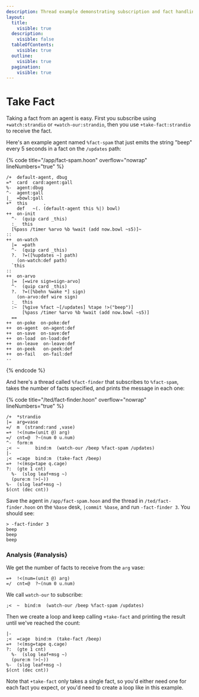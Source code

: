 ```yaml
---
description: Thread example demonstrating subscription and fact handling - watching agents, taking facts, and processing subscription data.
layout:
  title:
    visible: true
  description:
    visible: false
  tableOfContents:
    visible: true
  outline:
    visible: true
  pagination:
    visible: true
---
```

# Take Fact

Taking a fact from an agent is easy. First you subscribe using `+watch:strandio` or `+watch-our:strandio`, then you use `+take-fact:strandio` to receive the fact.

Here's an example agent named `%fact-spam` that just emits the string "beep" every 5 seconds in a fact on the `/updates` path:

{% code title="/app/fact-spam.hoon" overflow="nowrap" lineNumbers="true" %}
```hoon
/+  default-agent, dbug
=*  card  card:agent:gall
%-  agent:dbug
^-  agent:gall
|_  =bowl:gall
+*  this      .
    def   ~(. (default-agent this %|) bowl)
++  on-init
  ^-  (quip card _this)
  :_  this
  [%pass /timer %arvo %b %wait (add now.bowl ~s5)]~
::
++  on-watch
  |=  =path
  ^-  (quip card _this)
  ?.  ?=([%updates ~] path)
    (on-watch:def path)
  `this
::
++  on-arvo
  |=  [=wire sign=sign-arvo]
  ^-  (quip card _this)
  ?.  ?=([%behn %wake *] sign)
    (on-arvo:def wire sign)
  :_  this
  :~  [%give %fact ~[/updates] %tape !>("beep")]
      [%pass /timer %arvo %b %wait (add now.bowl ~s5)]
  ==
++  on-poke  on-poke:def
++  on-agent  on-agent:def
++  on-save  on-save:def
++  on-load  on-load:def
++  on-leave  on-leave:def
++  on-peek   on-peek:def
++  on-fail   on-fail:def
--
```
{% endcode %}

And here's a thread called `%fact-finder` that subscribes to `%fact-spam`, takes the number of facts specified, and prints the message in each one:

{% code title="/ted/fact-finder.hoon" overflow="nowrap" lineNumbers="true" %}
```hoon
/+  *strandio
|=  arg=vase
=/  m  (strand:rand ,vase)
=+  !<(num=(unit @) arg)
=/  cnt=@  ?~(num 0 u.num)
^-  form:m
;<  ~      bind:m  (watch-our /beep %fact-spam /updates)
|-
;<  =cage  bind:m  (take-fact /beep)
=+  !<(msg=tape q.cage)
?:  (gte 1 cnt)
  %-  (slog leaf+msg ~)
  (pure:m !>(~))
%-  (slog leaf+msg ~)
$(cnt (dec cnt))
```

Save the agent in `/app/fact-spam.hoon` and the thread in `/ted/fact-finder.hoon` on the `%base` desk, `|commit %base`, and run `-fact-finder 3`. You should see:

```
> -fact-finder 3
beep
beep
beep
```

### Analysis {#analysis}

We get the number of facts to receive from the `arg` vase:

```hoon
=+  !<(num=(unit @) arg)
=/  cnt=@  ?~(num 0 u.num)
```

We call `watch-our` to subscribe:

```hoon
;<  ~  bind:m  (watch-our /beep %fact-spam /updates)
```

Then we create a loop and keep calling `+take-fact` and printing the result until we've reached the count:

```hoon
|-
;<  =cage  bind:m  (take-fact /beep)
=+  !<(msg=tape q.cage)
?:  (gte 1 cnt)
  %-  (slog leaf+msg ~)
  (pure:m !>(~))
%-  (slog leaf+msg ~)
$(cnt (dec cnt))
```


Note that `+take-fact` only takes a single fact, so you'd either need one for each fact you expect, or you'd need to create a loop like in this example.
